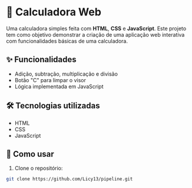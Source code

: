 # 🧮 Calculadora Web

Uma calculadora simples feita com **HTML**, **CSS** e **JavaScript**. Este projeto tem como objetivo demonstrar a criação de uma aplicação web interativa com funcionalidades básicas de uma calculadora.

## ✨ Funcionalidades

- Adição, subtração, multiplicação e divisão
- Botão "C" para limpar o visor
- Lógica implementada em JavaScript

## 🛠 Tecnologias utilizadas

- HTML
- CSS
- JavaScript

## 🚀 Como usar

1. Clone o repositório:

```bash
git clone https://github.com/Licy13/pipeline.git
